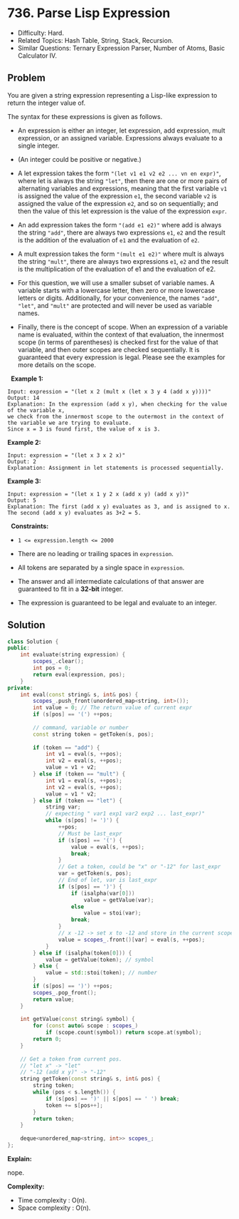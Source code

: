# 736. Parse Lisp Expression

- Difficulty: Hard.
- Related Topics: Hash Table, String, Stack, Recursion.
- Similar Questions: Ternary Expression Parser, Number of Atoms, Basic Calculator IV.

## Problem

You are given a string expression representing a Lisp-like expression to return the integer value of.

The syntax for these expressions is given as follows.


	
- An expression is either an integer, let expression, add expression, mult expression, or an assigned variable. Expressions always evaluate to a single integer.
	
- (An integer could be positive or negative.)
	
- A let expression takes the form ```"(let v1 e1 v2 e2 ... vn en expr)"```, where let is always the string ```"let"```, then there are one or more pairs of alternating variables and expressions, meaning that the first variable ```v1``` is assigned the value of the expression ```e1```, the second variable ```v2``` is assigned the value of the expression ```e2```, and so on sequentially; and then the value of this let expression is the value of the expression ```expr```.
	
- An add expression takes the form ```"(add e1 e2)"``` where add is always the string ```"add"```, there are always two expressions ```e1```, ```e2``` and the result is the addition of the evaluation of ```e1``` and the evaluation of ```e2```.
	
- A mult expression takes the form ```"(mult e1 e2)"``` where mult is always the string ```"mult"```, there are always two expressions ```e1```, ```e2``` and the result is the multiplication of the evaluation of e1 and the evaluation of e2.
	
- For this question, we will use a smaller subset of variable names. A variable starts with a lowercase letter, then zero or more lowercase letters or digits. Additionally, for your convenience, the names ```"add"```, ```"let"```, and ```"mult"``` are protected and will never be used as variable names.
	
- Finally, there is the concept of scope. When an expression of a variable name is evaluated, within the context of that evaluation, the innermost scope (in terms of parentheses) is checked first for the value of that variable, and then outer scopes are checked sequentially. It is guaranteed that every expression is legal. Please see the examples for more details on the scope.


 
**Example 1:**

```
Input: expression = "(let x 2 (mult x (let x 3 y 4 (add x y))))"
Output: 14
Explanation: In the expression (add x y), when checking for the value of the variable x,
we check from the innermost scope to the outermost in the context of the variable we are trying to evaluate.
Since x = 3 is found first, the value of x is 3.
```

**Example 2:**

```
Input: expression = "(let x 3 x 2 x)"
Output: 2
Explanation: Assignment in let statements is processed sequentially.
```

**Example 3:**

```
Input: expression = "(let x 1 y 2 x (add x y) (add x y))"
Output: 5
Explanation: The first (add x y) evaluates as 3, and is assigned to x.
The second (add x y) evaluates as 3+2 = 5.
```

 
**Constraints:**


	
- ```1 <= expression.length <= 2000```
	
- There are no leading or trailing spaces in ```expression```.
	
- All tokens are separated by a single space in ```expression```.
	
- The answer and all intermediate calculations of that answer are guaranteed to fit in a **32-bit** integer.
	
- The expression is guaranteed to be legal and evaluate to an integer.



## Solution

```C++
class Solution {
public:
    int evaluate(string expression) {        
        scopes_.clear();
        int pos = 0;
        return eval(expression, pos);
    }
private:
    int eval(const string& s, int& pos) {
        scopes_.push_front(unordered_map<string, int>());
        int value = 0; // The return value of current expr        
        if (s[pos] == '(') ++pos;
 
        // command, variable or number
        const string token = getToken(s, pos);
 
        if (token == "add") {
            int v1 = eval(s, ++pos);
            int v2 = eval(s, ++pos);
            value = v1 + v2;
        } else if (token == "mult") {
            int v1 = eval(s, ++pos);
            int v2 = eval(s, ++pos);
            value = v1 * v2;
        } else if (token == "let") {
            string var;
            // expecting " var1 exp1 var2 exp2 ... last_expr)"
            while (s[pos] != ')') {
                ++pos;
                // Must be last_expr
                if (s[pos] == '(') {
                    value = eval(s, ++pos);
                    break;
                }                
                // Get a token, could be "x" or "-12" for last_expr
                var = getToken(s, pos);                
                // End of let, var is last_expr
                if (s[pos] == ')') {
                    if (isalpha(var[0]))
                        value = getValue(var);
                    else
                        value = stoi(var);
                    break;
                }
                // x -12 -> set x to -12 and store in the current scope and take it as the current return value
                value = scopes_.front()[var] = eval(s, ++pos);
            }
        } else if (isalpha(token[0])) {            
            value = getValue(token); // symbol
        } else {            
            value = std::stoi(token); // number
        }
        if (s[pos] == ')') ++pos;        
        scopes_.pop_front();        
        return value;
    }
    
    int getValue(const string& symbol) {
        for (const auto& scope : scopes_)        
            if (scope.count(symbol)) return scope.at(symbol);
        return 0;
    }
    
    // Get a token from current pos.
    // "let x" -> "let"
    // "-12 (add x y)" -> "-12"
    string getToken(const string& s, int& pos) {        
        string token;
        while (pos < s.length()) {            
            if (s[pos] == ')' || s[pos] == ' ') break;
            token += s[pos++];
        }
        return token;
    }
    
    deque<unordered_map<string, int>> scopes_; 
};
```

**Explain:**

nope.

**Complexity:**

* Time complexity : O(n).
* Space complexity : O(n).
